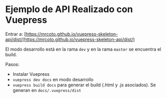 # Ejemplo de API Realizado con Vuepress

Entrar a: [https://mrcoto.github.io/vuepress-skeleton-api/dist/(https://mrcoto.github.io/vuepress-skeleton-api/dist/)

El modo desarrollo está en la rama `dev` y en la rama `master` se encuentra el build.

Pasos:

- Instalar Vuepress
- `vuepress dev docs` en modo desarrollo
- `vuepress build docs` para generar el build (.html y .js asociados). Se generan en `docs/.vuepress/dist`
